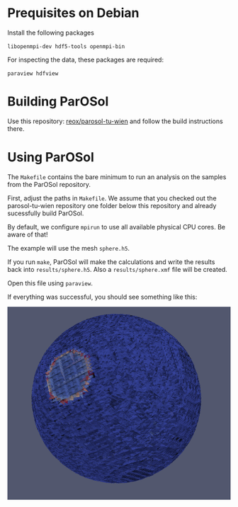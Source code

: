 Prequisites on Debian
====================
Install the following packages

    libopenmpi-dev hdf5-tools openmpi-bin

For inspecting the data, these packages are required:

    paraview hdfview

Building ParOSol
================

Use this repository: [reox/parosol-tu-wien](https://github.com/reox/parosol-tu-wien)
and follow the build instructions there.

Using ParOSol
=============

The `Makefile` contains the bare minimum to run an analysis on the samples from
the ParOSol repository.

First, adjust the paths in `Makefile`. We assume that you checked out the
parosol-tu-wien repository one folder below this repository and already
sucessfully build ParOSol.

By default, we configure `mpirun` to use all available physical CPU cores. Be
aware of that!

The example will use the mesh `sphere.h5`.

If you run `make`, ParOSol will make the calculations and write the results back
into `results/sphere.h5`. Also a `results/sphere.xmf` file will be created.

Open this file using `paraview`.

If everything was successful, you should see something like this:

![Image of sphere.h5](/images/deathstar.png)
